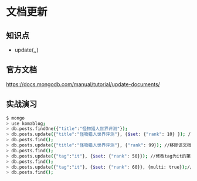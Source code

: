 文档更新
=========

## 知识点
- update(<filter>,<update>,<options>)

## 官方文档
https://docs.mongodb.com/manual/tutorial/update-documents/

## 实战演习
```bash
$ mongo
> use komablog;
> db.posts.findOne({"title":"怪物猎人世界评测"});
> db.posts.update({"title":"怪物猎人世界评测"}, {$set: {"rank": 10} }); //修改该文档的rank值
> db.posts.find();
> db.posts.update({"title":"怪物猎人世界评测"}, {"rank": 99}); //移除该文档，替换成{"rank": 99}，_id不变
> db.posts.find();
> db.posts.update({"tag":"it"}, {$set: {"rank": 50}}); //修改tag为it的第一个rank值
> db.posts.find();
> db.posts.update({"tag":"it"}, {$set: {"rank": 60}}, {multi: true});//修改tag为it的所有rank值
> db.posts.find();
```